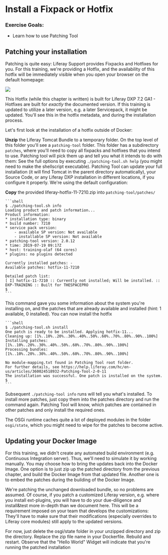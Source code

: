 # Install a Fixpack or Hotfix

<div class="ahead">
	<h3>Exercise Goals:</h3>
		<ul>
			<li>Learn how to use Patching Tool</li>
		</ul>
</div>

## Patching your installation

Patching is quite easy: Liferay Support provides Fixpacks and Hotfixes for you. For this training, we're providing a Hotfix, and the availability of this hotfix will be immediately visible when you open your browser on the default homepage:

<img src="../images/patched_ga1_72.jpg" style="max-width:100%;">

This Hotfix (while this chapter is written) is built for Liferay DXP 7.2 GA1 - Hotfixes are built for *exactly* the documented version. If this training is updated to utilize a later version, e.g. a later Servicepack, it might be updated. You'll see this in the hotfix metadata, and during the installation process.

Let's first look at the installation of a hotfix outside of Docker:

**Unzip** the Liferay Tomcat Bundle to a temporary folder. On the top level of this folder you'll see a `patching-tool` folder. This folder has a subdirectory `patches`, where you'll need to copy all fixpacks and hotfixes that you intend to use. Patching tool will pick them up and tell you what it intends to do with them: See the full options by executing `./patching-tool.sh help` (you might need to make the shellscript executable). Patching Tool can update your full installation (it will find Tomcat in the parent directory automatically), your Source Code, or any Liferay DXP installation in different locations, if you configure it properly. We're using the default configuration:

**Copy** the provided liferay-hotfix-11-7210.zip into `patching-tool/patches/`

    ```shell
    $ ./patching-tool.sh info
    Loading product and patch information...
    Product information:
    * installation type: binary
    * build number: 7210
    * service pack version:
        - available SP version: Not available
        - installable SP version: Not available
    * patching-tool version: 2.0.12
    * time: 2019-07-19 09:17Z
    * host: training-olaf (64 cores)
    * plugins: no plugins detected

    Currently installed patches: -
    Available patches: hotfix-11-7210

    Detailed patch list: 
    [ I] hotfix-11-7210 :: Currently not installed; Will be installed. :: DXP-TRAINING :: Built for THESPACEPRO
    $ 
    ```

This command gave you some information about the system you're installing on, and the patches that are already available and installed (hint: 1 available, 0 installed). You can now install the hotfix

    ```shell
    $ ./patching-tool.sh install
    One patch is ready to be installed. Applying hotfix-11...
    Cleaning up: [1%..10%..20%..30%..40%..50%..60%..70%..80%..90%..100%]
    Installing patches: [1%..10%..20%..30%..40%..50%..60%..70%..80%..90%..100%]
    Processing bundles: [1%..10%..20%..30%..40%..50%..60%..70%..80%..90%..100%]

    No module-mapping.txt found in Patching Tool root folder.
    For further details, see https://help.liferay.com/hc/en-us/articles/360024518932-Patching-Tool-2-0-11
    The installation was successful. One patch is installed on the system.
    $
    ```

Subsequent `./patching-tool info` runs will tell you what's installed. To install more patches, just copy them into the patches directory and run the command again. Patching Tool will know, which patches are contained in other patches and only install the required ones.

The OSGi runtime caches quite a lot of deployed modules in the folder `osgi/state`, which you might need to wipe for the patches to become active.

## Updating your Docker Image

For this training, we didn't create any automated build environment (e.g. Continuous Integration server). Thus, we'll need to simulate it by working manually. You may choose how to bring the updates back into the Docker Image. One option is to just zip up the patched directory from the previous chapter, and build the Docker Image from that updated file. Another one is to embed the patches during the building of the Docker Image.

We're patching the unchanged downloaded bundle, so no problems are assumed. Of course, if you patch a customized Liferay version, e.g. where you install ext-plugins, you will have to do your due-diligence and install&test more in-depth than we document here. This will be a requirement imposed on your team that develops the customizations: They'll have to make sure that their modifications (especially overrides to Liferay core modules) still apply to the updated versions.

For now, just delete the osgi/state folder in your unzipped directory and zip the directory. Replace the zip file name in your Dockerfile. Rebuild and restart. Observe that the "Hello World" Widget will indicate that you're running the patched installation
